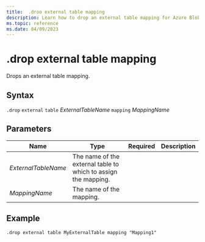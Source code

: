 ```yaml
---
title:  .droo external table mapping
description: Learn how to drop an external table mapping for Azure Blob Storage or Azure Data Lake external tables.
ms.topic: reference
ms.date: 04/09/2023
---
```


# .drop external table mapping

Drops an external table mapping.

## Syntax

`.drop` `external` `table` *ExternalTableName* `mapping` *MappingName*

## Parameters

|Name|Type|Required|Description|
|--|--|--|--|
|*ExternalTableName*|The name of the external table to which to assign the mapping.|
|*MappingName*|The name of the mapping.|

## Example

```kusto
.drop external table MyExternalTable mapping "Mapping1" 
```
